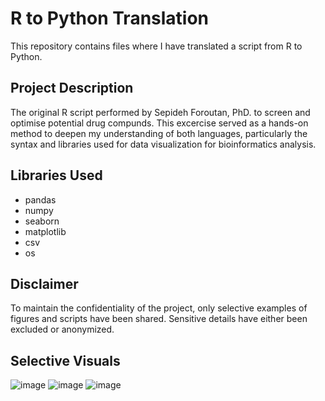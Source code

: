 # R to Python Translation 

This repository contains files where I have translated a script from R to Python.

## Project Description

The original R script performed by Sepideh Foroutan, PhD. to screen and optimise potential drug compunds. This excercise served as a hands-on method to deepen my understanding of both languages, particularly the syntax and libraries used for data visualization for bioinformatics analysis.

## Libraries Used

- pandas
- numpy
- seaborn
- matplotlib
- csv
- os
  
## Disclaimer 
To maintain the confidentiality of the project, only selective examples of figures and scripts have been shared. Sensitive details have either been excluded or anonymized.

## Selective Visuals 
![image](https://github.com/Dana-Huz/R-to-Python-Translation/assets/149985235/2bd52d4f-1cc2-4dd8-b691-f5c3aa85f713.png)
![image](https://github.com/Dana-Huz/R-to-Python-Translation/assets/149985235/b7e29319-958d-4a9d-83bb-e57d70c848a1.png)
![image](https://github.com/Dana-Huz/R-to-Python-Translation/assets/149985235/9d742415-5118-450c-99df-8195ca41d26b.png)
